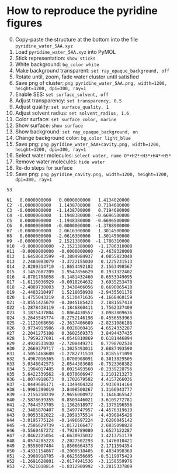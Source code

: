 # How to reproduce the pyridine figures

0. Copy-paste the structure at the bottom into the file `pyridine_water_5AA.xyz`
1. Load `pyridine_water_5AA.xyz` into PyMOL
2. Stick representation: `show sticks`
3. White background: `bg_color white`
4. Make background transparent: `set ray_opaque_background, off`
5. Rotate until, zoom, fade water cluster until satisfied
6. Save png of cluster: `png pyridine_water_5AA.png, width=1200, height=1200, dpi=300, ray=1`
7. Enable SES: `set surface_solvent, off`
8. Adjust transparency: `set transparency, 0.5`
9. Adjust quality: `set surface_quality, 1`
10. Adjust solvent radius: `set solvent_radius, 1.6`
11. Color surface: `set surface_color, marine`
12. Show surface: `show surface`
13. Show background: `set ray_opaque_background, on`
14. Change background color: `bg_color light_blue`
15. Save png: `png pyridine_water_5AA+cavity.png, width=1200, height=1200, dpi=300, ray=1`
16. Select water molecules: `select water, name O*+H2*+H3*+H4*+H5*`
17. Remove water molecules: `hide water`
18. Re-do steps for surface
19. Save png: `png pyridine_cavity.png, width=1200, height=1200, dpi=300, ray=1`

```
53

N1   0.0000000000   0.0000000000   1.4134020000
C2  -0.0000000000   1.1438700000   0.7194680000
C3  -0.0000000000  -1.1438700000   0.7194680000
C4  -0.0000000000   1.1948380000  -0.6696500000
C5   0.0000000000  -1.1948380000  -0.6696500000
C6   0.0000000000  -0.0000000000  -1.3788900000
H7  -0.0000000000   2.0616300000   1.3014500000
H8   0.0000000000  -2.0616300000   1.3014500000
H9  -0.0000000000   2.1521380000  -1.1786310000
H10  -0.0000000000  -2.1521380000  -1.1786310000
H11  -0.0000000000  -0.0000000000  -2.4639320000
O12   1.6458603599  -0.3804984937   4.0855823040
O13   2.2484083079  -3.3722155030   0.1225231513
O14   2.8289314710  -1.8654492182   2.1563498567
O15   3.1457687209   1.9547856629   0.1931322402
O16   4.8701708058  -0.1481432460   0.6553949095
O17  -1.6116036929  -0.0018264632   3.6935253470
O18  -2.4889730003   3.3430466056   0.6690065410
O19  -2.4403210497   1.5210050938  -2.9435501176
O20   1.4755043219   0.5130471636  -4.1668460159
O21  -3.8551425679  -0.3045185423   2.1881557418
O22  -1.2878438119  -4.1846860411   1.7562337409
O23   3.1875437804   1.8064430557   3.0987809636
O24  -3.2643545774  -0.2752146198  -0.4556553963
O25  -2.1121068656  -2.3637406689  -2.8231086186
H26   0.9734913986  -0.0026860416   4.6524332287
H27   2.2041275108   0.3602569373   3.8494437435
H28   1.7959237691  -4.0546810869   0.6181446894
H29   2.4928533930  -2.7208449271   0.7798702538
H30   2.2669379717  -1.3025493011   2.6887493590
H31   3.5051468680  -1.2782771510   1.8185571090
H32   3.4967016365   1.0708908091   0.3013829505
H33   3.0348642573   2.0544383688  -0.7523368382
H34   5.1904017485   0.0025493560  -0.2339228756
H35   5.6422339562  -0.0370606947   1.2101213273
H36  -1.0074918673   0.1702679502   4.4157266036
H37  -1.0449686171  -0.1349404328   2.9336914164
H38  -1.9901399019   3.8408500267   1.3166943777
H39  -3.2156210239   2.9656000972   1.1646465547
H40  -2.5878639355   0.8509446021  -3.6109272781
H41  -2.7844573705   1.1362618977  -2.1375196556
H42   2.3485870407   0.2497747957  -4.4576319619
H43   0.9053382022  -0.2059375514  -4.4390845426
H44  -3.0195775124  -0.1496697224   2.6286045142
H45  -4.2586629739  -1.0172166477   2.6835090828
H46  -0.5560467272  -4.7928789080   1.6527122287
H47  -2.0462225054  -4.6630935032   1.4213751179
H48   4.0574285223   2.2027502293   3.1476010421
H49   2.9558007484   1.8506664373   2.1711594354
H50  -3.4331154867  -0.2000518405   0.4834998369
H51  -2.3908918705  -0.6625656695  -0.5119075429
H52  -1.2691628801  -2.0174941536  -3.1158559976
H53  -2.7621018814  -1.8312980992  -3.2815337809
```
